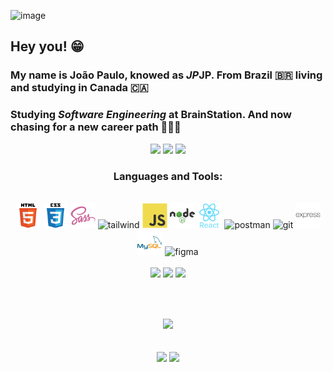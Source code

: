 ![image](https://github.com/user-attachments/assets/86494e4c-843a-4afa-87fc-01f640491c35)


<h2>Hey you! 😁</h2>

<h3>My name is João Paulo, knowed as <em>JP</em>JP. From Brazil 🇧🇷 living and studying in Canada 🇨🇦</h3>

<h3>Studying <em>Software Engineering</em> at BrainStation. And now chasing for a new career path 👨🏻‍💻</h3>

<div display="inline_block" align="center">
  <img height="140em" src="https://github-readme-stats.vercel.app/api?username=Jopacorrea&theme=catppuccin_mocha&hide_border=false&include_all_commits=true&count_private=true" />
  <img height="140em" src="https://nirzak-streak-stats.vercel.app/?user=Jopacorrea&theme=catppuccin_mocha&hide_border=false" />
  <img height="140em" src="https://github-readme-stats.vercel.app/api/top-langs/?username=Jopacorrea&theme=catppuccin_mocha&hide_border=false&include_all_commits=true&count_private=true&layout=compact"/>
</div>

<h3 align="center">Languages and Tools:</h3>
<div style="display: inline_block"><br>
  <div align="center"> 
    <img src="https://raw.githubusercontent.com/devicons/devicon/master/icons/html5/html5-original-wordmark.svg" alt="html5" width="40" height="40"/>
    <img src="https://raw.githubusercontent.com/devicons/devicon/master/icons/css3/css3-original-wordmark.svg" alt="css3" width="40" height="40"/> 
    <img src="https://raw.githubusercontent.com/devicons/devicon/master/icons/sass/sass-original.svg" alt="sass" width="40" height="40"/> 
    <img src="https://www.vectorlogo.zone/logos/tailwindcss/tailwindcss-icon.svg" alt="tailwind" width="40" height="40"/>   
    <img src="https://raw.githubusercontent.com/devicons/devicon/master/icons/javascript/javascript-original.svg" alt="javascript" width="40" height="40"/> 
    <img src="https://raw.githubusercontent.com/devicons/devicon/master/icons/nodejs/nodejs-original-wordmark.svg" alt="nodejs" width="40" height="40"/> 
    <img src="https://raw.githubusercontent.com/devicons/devicon/master/icons/react/react-original-wordmark.svg" alt="react" width="40" height="40"/> 
    <img src="https://www.vectorlogo.zone/logos/getpostman/getpostman-icon.svg" alt="postman" width="40" height="40"/> 
    <img src="https://www.vectorlogo.zone/logos/git-scm/git-scm-icon.svg" alt="git" width="40" height="40"/> 
    <img src="https://raw.githubusercontent.com/devicons/devicon/master/icons/express/express-original-wordmark.svg" alt="express" width="40" height="40"/>
    <img src="https://raw.githubusercontent.com/devicons/devicon/master/icons/mysql/mysql-original-wordmark.svg" alt="mysql" width="40" height="40"/> 
    <img src="https://www.vectorlogo.zone/logos/figma/figma-icon.svg" alt="figma" width="40" height="40"/>  
  </div>
</div>
<br>
<div align="center">  
  <a href="https://www.instagram.com/jopacorrea/" target="_blank"><img src="https://img.shields.io/badge/-Instagram-%23E4405F?style=for-the-badge&logo=instagram&logoColor=white" target="_blank"></a>
  <a href="https://www.linkedin.com/in/joaopaulo-correa/" target="_blank"><img src="https://img.shields.io/badge/-LinkedIn-%230077B5?style=for-the-badge&logo=linkedin&logoColor=white" target="_blank"></a>   
  <a href = "mailto:jopa.correa27@gmail.com"><img src="https://img.shields.io/badge/-Gmail-%23333?style=for-the-badge&logo=gmail&logoColor=white" target="_blank"></a>
  
 <!-- ![Snake animation](https://github.com/jopacorrea/jopacorrea/blob/output/github-contribution-grid-snake.svg)-->
</div>
<br>
<br>
 
  ##
<div align="center">
  <img src="https://github-profile-trophy.vercel.app/?username=Jopacorrea&theme=tokyonight&no-frame=true&no-bg=true&margin-w=4" /> 
</div>
<br>
<br>
<div align="center">
  <img height="240em" src="https://github-contributor-stats.vercel.app/api?username=Jopacorrea&limit=5&theme=catppuccin_mocha&combine_all_yearly_contributions=true" />
  <img height="240em" src="https://quotes-github-readme.vercel.app/api?type=vetical&theme=tokyonight" />
  
</div>

